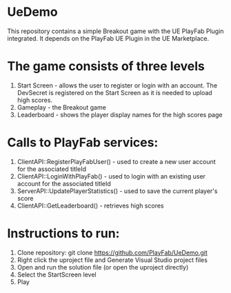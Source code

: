 # UeDemo
This repository contains a simple Breakout game with the UE PlayFab Plugin integrated. It depends on the PlayFab UE Plugin in the UE Marketplace.

# The game consists of three levels
1. Start Screen - allows the user to register or login with an account. The DevSecret is registered on the Start Screen as it is needed to upload high scores.
2. Gameplay - the Breakout game
3. Leaderboard - shows the player display names for the high scores page

# Calls to PlayFab services:
1. ClientAPI::RegisterPlayFabUser() - used to create a new user account for the associated titleId
2. ClientAPI::LoginWithPlayFab() - used to login with an existing user account for the associated titleId
3. ServerAPI::UpdatePlayerStatistics() - used to save the current player's score
4. ClientAPI::GetLeaderboard() - retrieves high scores

# Instructions to run:
1. Clone repository: git clone https://github.com/PlayFab/UeDemo.git
2. Right click the uproject file and Generate Visual Studio project files
3. Open and run the solution file (or open the uproject directly)
4. Select the StartScreen level
5. Play
